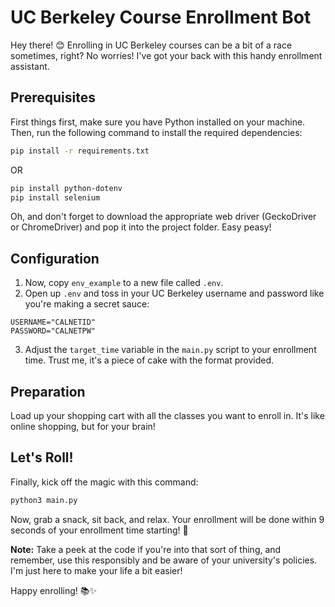 # UC Berkeley Course Enrollment Bot

Hey there! 😊 Enrolling in UC Berkeley courses can be a bit of a race sometimes, right? No worries! I've got your back with this handy enrollment assistant.

## Prerequisites

First things first, make sure you have Python installed on your machine. Then, run the following command to install the required dependencies:

```bash
pip install -r requirements.txt
```
OR

```bash
pip install python-dotenv
pip install selenium

```

Oh, and don't forget to download the appropriate web driver (GeckoDriver or ChromeDriver) and pop it into the project folder. Easy peasy!

## Configuration

1. Now, copy `env_example` to a new file called `.env`.
2. Open up `.env` and toss in your UC Berkeley username and password like you're making a secret sauce:

```env
USERNAME="CALNETID"
PASSWORD="CALNETPW"
```

3. Adjust the `target_time` variable in the `main.py` script to your enrollment time. Trust me, it's a piece of cake with the format provided.

## Preparation

Load up your shopping cart with all the classes you want to enroll in. It's like online shopping, but for your brain!

## Let's Roll!

Finally, kick off the magic with this command:

```bash
python3 main.py
```

Now, grab a snack, sit back, and relax. Your enrollment will be done within 9 seconds of your enrollment time starting! 🚀

**Note:** Take a peek at the code if you're into that sort of thing, and remember, use this responsibly and be aware of your university's policies. I'm just here to make your life a bit easier!

Happy enrolling! 📚✨
